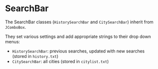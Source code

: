 # SearchBar
The SearchBar classes (`HistorySearchBar` and `CitySearchBar`) inherit from `JComboBox`.  
    
They set various settings and add appropriate strings to their drop down menus:  
* `HistorySearchBar`: previous searches, updated with new searches (stored in `history.txt`)  
* `CitySearchBar`: all cities (stored in `citylist.txt`)
